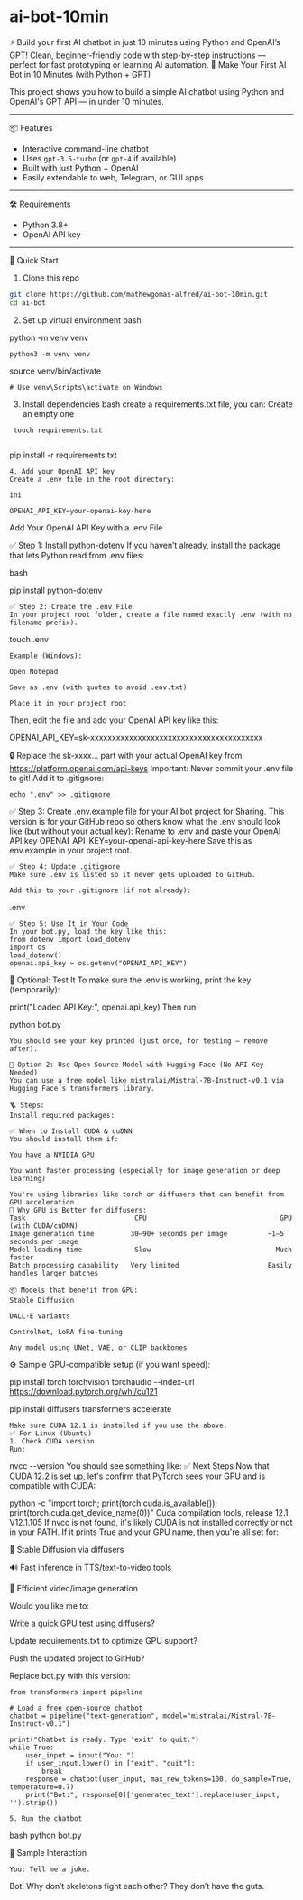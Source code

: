 # ai-bot-10min
⚡ Build your first AI chatbot in just 10 minutes using Python and OpenAI’s GPT! Clean, beginner-friendly code with step-by-step instructions — perfect for fast prototyping or learning AI automation.
 🤖 Make Your First AI Bot in 10 Minutes (with Python + GPT)

This project shows you how to build a simple AI chatbot using Python and OpenAI's GPT API — in under 10 minutes.

---

 📦 Features

- Interactive command-line chatbot
- Uses `gpt-3.5-turbo` (or `gpt-4` if available)
- Built with just Python + OpenAI
- Easily extendable to web, Telegram, or GUI apps

---

 🛠️ Requirements

- Python 3.8+
- OpenAI API key

---

 🚀 Quick Start

 1. Clone this repo

```bash
git clone https://github.com/mathewgomas-alfred/ai-bot-10min.git
cd ai-bot
```
2. Set up virtual environment
bash

python -m venv venv
```
python3 -m venv venv
```
source venv/bin/activate 
```
# Use venv\Scripts\activate on Windows

```
3. Install dependencies
bash
 create a requirements.txt file, you can: Create an empty one
```
 touch requirements.txt
 
```
pip install -r requirements.txt

```
4. Add your OpenAI API key
Create a .env file in the root directory:

ini

OPENAI_API_KEY=your-openai-key-here
```
Add Your OpenAI API Key with a .env File

✅ Step 1: Install python-dotenv
If you haven’t already, install the package that lets Python read from .env files:

bash

pip install python-dotenv

```
✅ Step 2: Create the .env File
In your project root folder, create a file named exactly .env (with no filename prefix).

```
touch .env

```
Example (Windows):

Open Notepad

Save as .env (with quotes to avoid .env.txt)

Place it in your project root

```
Then, edit the file and add your OpenAI API key like this:

OPENAI_API_KEY=sk-xxxxxxxxxxxxxxxxxxxxxxxxxxxxxxxxxxxxxxxx

🔒 Replace the sk-xxxx... part with your actual OpenAI key from https://platform.openai.com/api-keys
Important: Never commit your .env file to git! Add it to .gitignore:
```
echo ".env" >> .gitignore
```
✅ Step 3: Create .env.example file for your AI bot project for Sharing.
This version is for your GitHub repo so others know what the .env should look like (but without your actual key):
 Rename to .env and paste your OpenAI API key
OPENAI_API_KEY=your-openai-api-key-here
Save this as env.example in your project root.

```
✅ Step 4: Update .gitignore
Make sure .env is listed so it never gets uploaded to GitHub.

Add this to your .gitignore (if not already):
```
.env
```
✅ Step 5: Use It in Your Code
In your bot.py, load the key like this:
from dotenv import load_dotenv
import os
load_dotenv()
openai.api_key = os.getenv("OPENAI_API_KEY")
```
🧪 Optional: Test It
To make sure the .env is working, print the key (temporarily):

print("Loaded API Key:", openai.api_key)
Then run:

python bot.py
```
You should see your key printed (just once, for testing — remove after).

🔁 Option 2: Use Open Source Model with Hugging Face (No API Key Needed)
You can use a free model like mistralai/Mistral-7B-Instruct-v0.1 via Hugging Face’s transformers library.

🪜 Steps:
Install required packages:

✅ When to Install CUDA & cuDNN
You should install them if:

You have a NVIDIA GPU

You want faster processing (especially for image generation or deep learning)

You're using libraries like torch or diffusers that can benefit from GPU acceleration
🚀 Why GPU is Better for diffusers:
Task               	           CPU                   	           GPU (with CUDA/cuDNN)
Image generation time  	      30–90+ seconds per image	        ~1–5 seconds per image
Model loading time	           Slow                          	  Much faster
Batch processing capability	  Very limited	                    Easily handles larger batches

📦 Models that benefit from GPU:
Stable Diffusion

DALL·E variants

ControlNet, LoRA fine-tuning

Any model using UNet, VAE, or CLIP backbones
```
⚙️ Sample GPU-compatible setup (if you want speed):

pip install torch torchvision torchaudio --index-url https://download.pytorch.org/whl/cu121

pip install diffusers transformers accelerate
```
Make sure CUDA 12.1 is installed if you use the above.
✅ For Linux (Ubuntu)
1. Check CUDA version
Run:
```
nvcc --version
You should see something like:
✅ Next Steps
Now that CUDA 12.2 is set up, let's confirm that PyTorch sees your GPU and is compatible with CUDA:

python -c "import torch; print(torch.cuda.is_available()); print(torch.cuda.get_device_name(0))"
Cuda compilation tools, release 12.1, V12.1.105
If nvcc is not found, it's likely CUDA is not installed correctly or not in your PATH.
If it prints True and your GPU name, then you're all set for:

🚀 Stable Diffusion via diffusers

🔊 Fast inference in TTS/text-to-video tools

🎥 Efficient video/image generation

Would you like me to:

Write a quick GPU test using diffusers?

Update requirements.txt to optimize GPU support?

Push the updated project to GitHub?

Replace bot.py with this version:
```
from transformers import pipeline

# Load a free open-source chatbot
chatbot = pipeline("text-generation", model="mistralai/Mistral-7B-Instruct-v0.1")

print("Chatbot is ready. Type 'exit' to quit.")
while True:
    user_input = input("You: ")
    if user_input.lower() in ["exit", "quit"]:
        break
    response = chatbot(user_input, max_new_tokens=100, do_sample=True, temperature=0.7)
    print("Bot:", response[0]['generated_text'].replace(user_input, '').strip())
```
```
5. Run the chatbot
```
bash
python bot.py

🧠 Sample Interaction

```
You: Tell me a joke.
```
Bot: Why don’t skeletons fight each other? They don’t have the guts.
```
